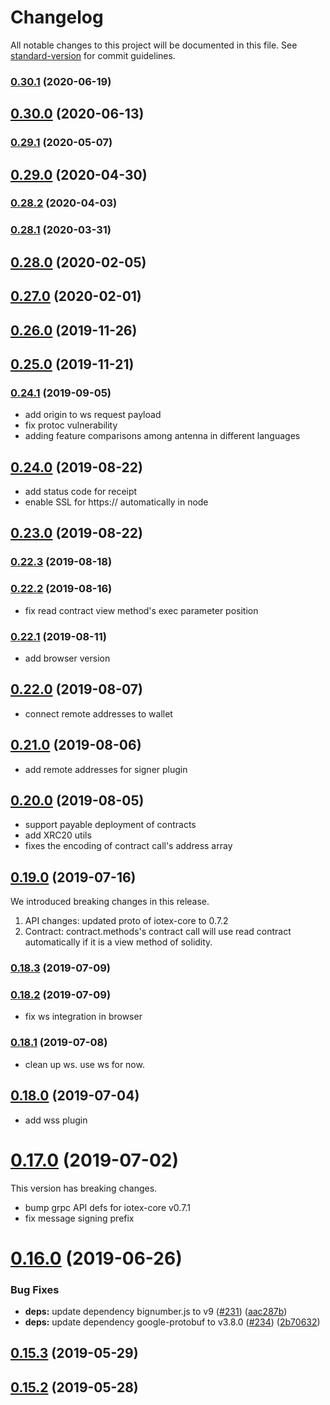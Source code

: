 # Changelog

All notable changes to this project will be documented in this file. See [standard-version](https://github.com/conventional-changelog/standard-version) for commit guidelines.

### [0.30.1](https://github.com/iotexproject/iotex-antenna/compare/v0.30.0...v0.30.1) (2020-06-19)

## [0.30.0](https://github.com/iotexproject/iotex-antenna/compare/v0.29.1...v0.30.0) (2020-06-13)

### [0.29.1](https://github.com/iotexproject/iotex-antenna/compare/v0.29.0...v0.29.1) (2020-05-07)

## [0.29.0](https://github.com/iotexproject/iotex-antenna/compare/v0.28.2...v0.29.0) (2020-04-30)

### [0.28.2](https://github.com/iotexproject/iotex-antenna/compare/v0.28.1...v0.28.2) (2020-04-03)

### [0.28.1](https://github.com/iotexproject/iotex-antenna/compare/v0.28.0...v0.28.1) (2020-03-31)

## [0.28.0](https://github.com/iotexproject/iotex-antenna/compare/v0.27.0...v0.28.0) (2020-02-05)

## [0.27.0](https://github.com/iotexproject/iotex-antenna/compare/v0.26.0...v0.27.0) (2020-02-01)

## [0.26.0](https://github.com/iotexproject/iotex-antenna/compare/v0.25.0...v0.26.0) (2019-11-26)

## [0.25.0](https://github.com/iotexproject/iotex-antenna/compare/v0.22.3...v0.25.0) (2019-11-21)

### [0.24.1](https://github.com/iotexproject/iotex-antenna/compare/v0.22.3...v0.24.1) (2019-09-05)

- add origin to ws request payload
- fix protoc vulnerability
- adding feature comparisons among antenna in different languages

## [0.24.0](https://github.com/iotexproject/iotex-antenna/compare/v0.22.3...v0.24.0) (2019-08-22)

- add status code for receipt
- enable SSL for https:// automatically in node

## [0.23.0](https://github.com/iotexproject/iotex-antenna/compare/v0.22.3...v0.23.0) (2019-08-22)

### [0.22.3](https://github.com/iotexproject/iotex-antenna/compare/v0.18.3...v0.22.3) (2019-08-18)

### [0.22.2](https://github.com/iotexproject/iotex-antenna/compare/v0.18.3...v0.22.2) (2019-08-16)

- fix read contract view method's exec parameter position

### [0.22.1](https://github.com/iotexproject/iotex-antenna/compare/v0.18.3...v0.22.1) (2019-08-11)

- add browser version

## [0.22.0](https://github.com/iotexproject/iotex-antenna/compare/v0.18.3...v0.22.0) (2019-08-07)

- connect remote addresses to wallet

## [0.21.0](https://github.com/iotexproject/iotex-antenna/compare/v0.18.3...v0.21.0) (2019-08-06)

- add remote addresses for signer plugin

## [0.20.0](https://github.com/iotexproject/iotex-antenna/compare/v0.18.3...v0.20.0) (2019-08-05)

- support payable deployment of contracts
- add XRC20 utils
- fixes the encoding of contract call's address array

## [0.19.0](https://github.com/iotexproject/iotex-antenna/compare/v0.18.3...v0.19.0) (2019-07-16)

We introduced breaking changes in this release.

1. API changes: updated proto of iotex-core to 0.7.2
2. Contract: contract.methods's contract call will use read contract automatically if it is a view method of solidity.

### [0.18.3](https://github.com/iotexproject/iotex-antenna/compare/v0.16.0...v0.18.3) (2019-07-09)

### [0.18.2](https://github.com/iotexproject/iotex-antenna/compare/v0.16.0...v0.18.2) (2019-07-09)

- fix ws integration in browser

### [0.18.1](https://github.com/iotexproject/iotex-antenna/compare/v0.16.0...v0.18.1) (2019-07-08)

- clean up ws. use ws for now.

## [0.18.0](https://github.com/iotexproject/iotex-antenna/compare/v0.16.0...v0.18.0) (2019-07-04)

- add wss plugin

# [0.17.0](https://github.com/iotexproject/iotex-antenna/compare/v0.16.0...v0.17.0) (2019-07-02)

This version has breaking changes.

- bump grpc API defs for iotex-core v0.7.1
- fix message signing prefix

# [0.16.0](https://github.com/iotexproject/iotex-antenna/compare/v0.15.3...v0.16.0) (2019-06-26)

### Bug Fixes

- **deps:** update dependency bignumber.js to v9 ([#231](https://github.com/iotexproject/iotex-antenna/issues/231)) ([aac287b](https://github.com/iotexproject/iotex-antenna/commit/aac287b))
- **deps:** update dependency google-protobuf to v3.8.0 ([#234](https://github.com/iotexproject/iotex-antenna/issues/234)) ([2b70632](https://github.com/iotexproject/iotex-antenna/commit/2b70632))

## [0.15.3](https://github.com/iotexproject/iotex-antenna/compare/v0.15.2...v0.15.3) (2019-05-29)

## [0.15.2](https://github.com/puncsky/template_website/compare/v0.15.1...v0.15.2) (2019-05-28)
